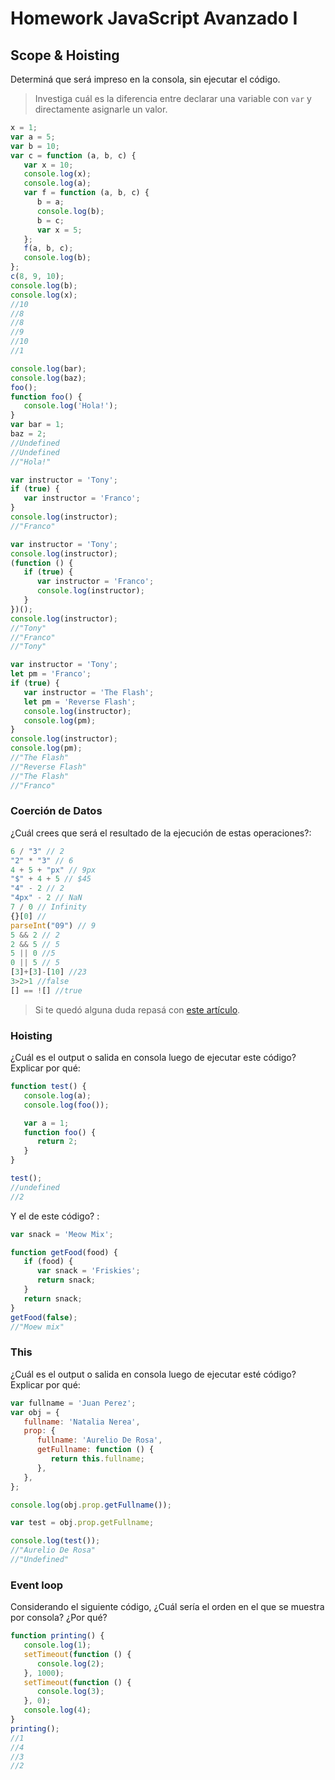 # Homework JavaScript Avanzado I

## Scope & Hoisting

Determiná que será impreso en la consola, sin ejecutar el código.

> Investiga cuál es la diferencia entre declarar una variable con `var` y directamente asignarle un valor.

```javascript
x = 1;
var a = 5;
var b = 10;
var c = function (a, b, c) {
   var x = 10;
   console.log(x);
   console.log(a);
   var f = function (a, b, c) {
      b = a;
      console.log(b);
      b = c;
      var x = 5;
   };
   f(a, b, c);
   console.log(b);
};
c(8, 9, 10);
console.log(b);
console.log(x);
//10
//8
//8
//9
//10
//1
```

```javascript
console.log(bar);
console.log(baz);
foo();
function foo() {
   console.log('Hola!');
}
var bar = 1;
baz = 2;
//Undefined
//Undefined
//"Hola!"
```

```javascript
var instructor = 'Tony';
if (true) {
   var instructor = 'Franco';
}
console.log(instructor);
//"Franco"
```

```javascript
var instructor = 'Tony';
console.log(instructor);
(function () {
   if (true) {
      var instructor = 'Franco';
      console.log(instructor);
   }
})();
console.log(instructor);
//"Tony"
//"Franco"
//"Tony"
```

```javascript
var instructor = 'Tony';
let pm = 'Franco';
if (true) {
   var instructor = 'The Flash';
   let pm = 'Reverse Flash';
   console.log(instructor);
   console.log(pm);
}
console.log(instructor);
console.log(pm);
//"The Flash"
//"Reverse Flash"
//"The Flash"
//"Franco"
```

### Coerción de Datos

¿Cuál crees que será el resultado de la ejecución de estas operaciones?:

```javascript
6 / "3" // 2
"2" * "3" // 6
4 + 5 + "px" // 9px
"$" + 4 + 5 // $45
"4" - 2 // 2
"4px" - 2 // NaN
7 / 0 // Infinity
{}[0] //
parseInt("09") // 9
5 && 2 // 2
2 && 5 // 5
5 || 0 //5
0 || 5 // 5
[3]+[3]-[10] //23
3>2>1 //false
[] == ![] //true 
```

> Si te quedó alguna duda repasá con [este artículo](http://javascript.info/tutorial/object-conversion).

### Hoisting

¿Cuál es el output o salida en consola luego de ejecutar este código? Explicar por qué:

```javascript
function test() {
   console.log(a);
   console.log(foo());

   var a = 1;
   function foo() {
      return 2;
   }
}

test();
//undefined
//2
```

Y el de este código? :

```javascript
var snack = 'Meow Mix';

function getFood(food) {
   if (food) {
      var snack = 'Friskies';
      return snack;
   }
   return snack;
}
getFood(false);
//"Moew mix"
```

### This

¿Cuál es el output o salida en consola luego de ejecutar esté código? Explicar por qué:

```javascript
var fullname = 'Juan Perez';
var obj = {
   fullname: 'Natalia Nerea',
   prop: {
      fullname: 'Aurelio De Rosa',
      getFullname: function () {
         return this.fullname;
      },
   },
};

console.log(obj.prop.getFullname());

var test = obj.prop.getFullname;

console.log(test());
//"Aurelio De Rosa"
//"Undefined"
```

### Event loop

Considerando el siguiente código, ¿Cuál sería el orden en el que se muestra por consola? ¿Por qué?

```javascript
function printing() {
   console.log(1);
   setTimeout(function () {
      console.log(2);
   }, 1000);
   setTimeout(function () {
      console.log(3);
   }, 0);
   console.log(4);
}
printing();
//1
//4
//3
//2
```
